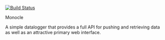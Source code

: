 [![Build Status](https://travis-ci.org/jordantcox/com.phantomdata.Monocle.png)](https://travis-ci.org/jordantcox/com.phantomdata.Monocle)

Monocle

A simple datalogger that provides a full API for pushing and retrieving data as well as an attractive primary web interface.